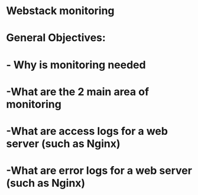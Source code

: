 # Webstack monitoring
# General Objectives:
#	- Why is monitoring needed
#	-What are the 2 main area of monitoring
#	-What are access logs for a web server (such as Nginx)
#	-What are error logs for a web server (such as Nginx)
